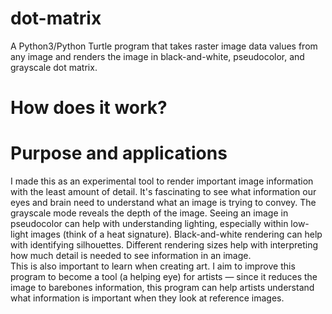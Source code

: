 # dot-matrix
A Python3/Python Turtle program that takes raster image data values from any image and renders the image in black-and-white, pseudocolor, and grayscale dot matrix.

# How does it work?

# Purpose and applications
I made this as an experimental tool to render important image information with the least amount of detail. It's fascinating to see what information our eyes and brain need to understand what an image is trying to convey. 
The grayscale mode reveals the depth of the image. Seeing an image in pseudocolor can help with understanding lighting, especially within low-light images (think of a heat signature). Black-and-white rendering can help with identifying silhouettes. Different rendering sizes help with interpreting how much detail is needed to see information in an image. <br />
This is also important to learn when creating art. I aim to improve this program to become a tool (a helping eye) for artists — since it reduces the image to barebones information, this program can help artists understand what information is important when they look at reference images.
